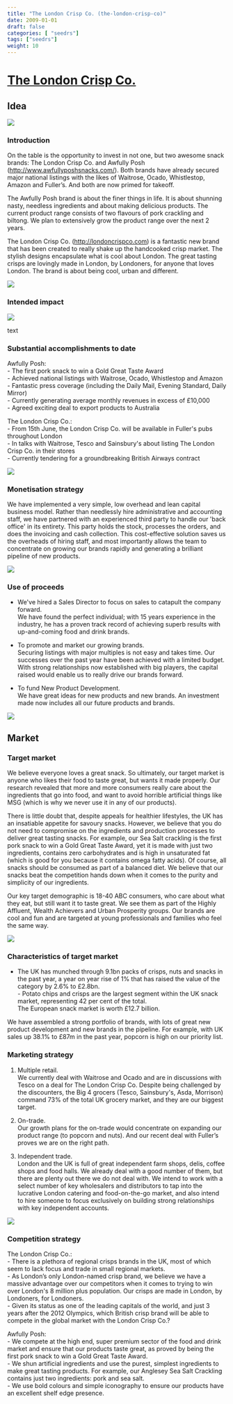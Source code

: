 ```yaml
---
title: "The London Crisp Co. (the-london-crisp-co)"
date: 2009-01-01
draft: false
categories: [ "seedrs"]
tags: ["seedrs"]
weight: 10
---
```


# [The London Crisp Co.](https://www.seedrs.com/the-london-crisp-co)

## Idea

![](/img/seedrs/uploads/startup/section_image/image/4021/egdg614z01s67yvmit0yz1ngijzr6as/LCC_All_LineUpSB.jpg?rect=0%2C0%2C1400%2C990&w=600&fit=clip&s=598b4369edf03c74cfd419435bc0b839)

### Introduction

On the table is the opportunity to invest in not one, but two awesome snack brands: The London Crisp Co. and Awfully Posh (<a target="_blank" rel="nofollow" class="outside" href="http://www.awfullyposhsnacks.com/">http://www.awfullyposhsnacks.com/</a>). Both brands have already secured major national listings with the likes of Waitrose, Ocado, Whistlestop, Amazon and Fuller’s. And both are now primed for takeoff.

The Awfully Posh brand is about the finer things in life. It is about shunning nasty, needless ingredients and about making delicious products. The current product range consists of two flavours of pork crackling and biltong. We plan to extensively grow the product range over the next 2 years.

The London Crisp Co. (<a target="_blank" rel="nofollow" class="outside" href="http://londoncrispco.com">http://londoncrispco.com</a>) is a fantastic new brand that has been created to really shake up the handcooked crisp market. The stylish designs encapsulate what is cool about London. The great tasting crisps are lovingly made in London, by Londoners, for anyone that loves London. The brand is about being cool, urban and different.

![](/img/seedrs/uploads/startup/section_image/image/4016/17htpwr0pbpzbjr4mfvt0cndoohj0en/boris_005.JPG?rect=0%2C0%2C4363%2C3362&w=600&fit=clip&s=f65924f4bbfb3512fc33826607625096)

### Intended impact

![](/img/seedrs/uploads/startup/section_image/image/4010/71oo0c2q3rq2gnntc5dsfq2rq1p81jt/LCCdetail.jpg?rect=0%2C0%2C1400%2C991&w=600&fit=clip&s=9702e6d6b8869796fd021b64392d32c5)

text

### Substantial accomplishments to date

Awfully Posh: <br>- The first pork snack to win a Gold Great Taste Award <br>- Achieved national listings with Waitrose, Ocado, Whistlestop and Amazon <br>- Fantastic press coverage (including the Daily Mail, Evening Standard, Daily Mirror) <br>- Currently generating average monthly revenues in excess of £10,000 <br>- Agreed exciting deal to export products to Australia

The London Crisp Co.: <br>- From 15th June, the London Crisp Co. will be available in Fuller's pubs throughout London <br>- In talks with Waitrose, Tesco and Sainsbury's about listing The London Crisp Co. in their stores <br>- Currently tendering for a groundbreaking British Airways contract

![](/img/seedrs/uploads/startup/section_image/image/4230/l2v0gz8mjdcqd000vrcv5z3ek9068xu/Great_Taste_Award_NEW_NEw.png?rect=0%2C0%2C466%2C238&w=600&fit=clip&s=559852aaec7f73a1fd580dc6d9676271)

### Monetisation strategy

We have implemented a very simple, low overhead and lean capital business model. Rather than needlessly hire administrative and accounting staff, we have partnered with an experienced third party to handle our 'back office' in its entirety. This party holds the stock, processes the orders, and does the invoicing and cash collection. This cost-effective solution saves us the overheads of hiring staff, and most importantly allows the team to concentrate on growing our brands rapidly and generating a brilliant pipeline of new products.

![](/img/seedrs/uploads/startup/section_image/image/4194/pnm0xcnyfzibl08ybljz17oq9we3o0k/biz__1_-page-001.jpg?rect=0%2C46%2C1754%2C1146&w=600&fit=clip&s=9d0b87f334d0bf0bd59b26a7e1f6b6cb)

### Use of proceeds

- We've hired a Sales Director to focus on sales to catapult the company forward. <br>We have found the perfect individual; with 15 years experience in the industry, he has a proven track record of achieving superb results with up-and-coming food and drink brands.

- To promote and market our growing brands. <br>Securing listings with major multiples is not easy and takes time. Our successes over the past year have been achieved with a limited budget. With strong relationships now established with big players, the capital raised would enable us to really drive our brands forward.

- To fund New Product Development. <br>We have great ideas for new products and new brands. An investment made now includes all our future products and brands.

![](/img/seedrs/uploads/startup/section_image/image/4020/9173xculo8cducrwzkdgy1dlxxv71x1/1._products_and_Servces.png?rect=0%2C0%2C1217%2C669&w=600&fit=clip&s=9f1cbccf66bde0086223f9fd30ce68a7)

## Market

### Target market

We believe everyone loves a great snack. So ultimately, our target market is anyone who likes their food to taste great, but wants it made properly. Our research revealed that more and more consumers really care about the ingredients that go into food, and want to avoid horrible artificial things like MSG (which is why we never use it in any of our products).

There is little doubt that, despite appeals for healthier lifestyles, the UK has an insatiable appetite for savoury snacks. However, we believe that you do not need to compromise on the ingredients and production processes to deliver great tasting snacks. For example, our Sea Salt crackling is the first pork snack to win a Gold Great Taste Award, yet it is made with just two ingredients, contains zero carbohydrates and is high in unsaturated fat (which is good for you because it contains omega fatty acids). Of course, all snacks should be consumed as part of a balanced diet. We believe that our snacks beat the competition hands down when it comes to the purity and simplicity of our ingredients.

Our key target demographic is 18-40 ABC consumers, who care about what they eat, but still want it to taste great. We see them as part of the Highly Affluent, Wealth Achievers and Urban Prosperity groups. Our brands are cool and fun and are targeted at young professionals and families who feel the same way.

![](https://seedrs.imgix.net/uploads/startup/section_image/image/4019/t4twn70hmpqss4adgbk8yp8hf6ggtf0/IMG_0295.JPG?rect=0%2C0%2C797%2C600&w=600&fit=clip&s=36e7ada8b4c4ba2f113b796bf083382c)

### Characteristics of target market

- The UK has munched through 9.1bn packs of crisps, nuts and snacks in the past year, a year on year rise of 1% that has raised the value of the category by 2.6% to £2.8bn. <br>- Potato chips and crisps are the largest segment within the UK snack market, representing 42 per cent of the total. <br>The European snack market is worth £12.7 billion.

We have assembled a strong portfolio of brands, with lots of great new product development and new brands in the pipeline. For example, with UK sales up 38.1% to £87m in the past year, popcorn is high on our priority list.

### Marketing strategy

1. Multiple retail. <br>We currently deal with Waitrose and Ocado and are in discussions with Tesco on a deal for The London Crisp Co. Despite being challenged by the discounters, the Big 4 grocers (Tesco, Sainsbury's, Asda, Morrison) command 73% of the total UK grocery market, and they are our biggest target.

2. On-trade. <br>Our growth plans for the on-trade would concentrate on expanding our product range (to popcorn and nuts). And our recent deal with Fuller’s proves we are on the right path.

3. Independent trade. <br>London and the UK is full of great independent farm shops, delis, coffee shops and food halls. We already deal with a good number of them, but there are plenty out there we do not deal with. We intend to work with a select number of key wholesalers and distributors to tap into the lucrative London catering and food-on-the-go market, and also intend to hire someone to focus exclusively on building strong relationships with key independent accounts.

![](https://seedrs.imgix.net/uploads/startup/section_image/image/4018/9up084w9rm7qwzfo5t50myvjrj4nyis/boris_010.JPG?rect=0%2C0%2C4178%2C3131&w=600&fit=clip&s=827031b0813ebce40c1615db2985b251)

### Competition strategy

The London Crisp Co.: <br>- There is a plethora of regional crisps brands in the UK, most of which seem to lack focus and trade in small regional markets. <br>- As London’s only London-named crisp brand, we believe we have a massive advantage over our competitors when it comes to trying to win over London's 8 million plus population. Our crisps are made in London, by Londoners, for Londoners. <br>- Given its status as one of the leading capitals of the world, and just 3 years after the 2012 Olympics, which British crisp brand will be able to compete in the global market with the London Crisp Co.?

Awfully Posh: <br>- We compete at the high end, super premium sector of the food and drink market and ensure that our products taste great, as proved by being the first pork snack to win a Gold Great Taste Award. <br>- We shun artificial ingredients and use the purest, simplest ingredients to make great tasting products. For example, our Anglesey Sea Salt Crackling contains just two ingredients: pork and sea salt. <br>- We use bold colours and simple iconography to ensure our products have an excellent shelf edge presence.

